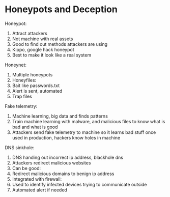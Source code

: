 # Honeypots and Deception

Honeypot:
1. Attract attackers
1. Not machine with real assets
1. Good to find out methods attackers are using
1. Kippo, google hack honeypot
1. Best to make it look like a real system

Honeynet:
1. Multiple honeypots
1. Honeyfiles:
 1. Bait like passwords.txt
 1. Alert is sent, automated
 1. Trap files

Fake telemetry:
1. Machine learning, big data and finds patterns
1. Train machine learning with malware, and malicious files to know
   what is bad and what is good
1. Attackers send fake telemetry to machine so it learns bad stuff
   once used in production, hackers know holes in machine

DNS sinkhole:
1. DNS handing out incorrect ip address, blackhole dns
1. Attackers redirect malicious websites
1. Can be good:
 1. Redirect malicious domains to benign ip address
1. Integrated with firewall:
 1. Used to identify infected devices trying to communicate outside
 1. Automated alert if needed
